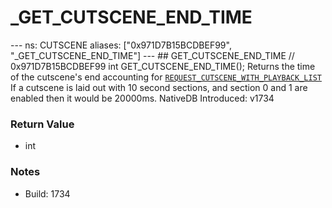# _GET_CUTSCENE_END_TIME

--- ns: CUTSCENE aliases: ["0x971D7B15BCDBEF99", "_GET_CUTSCENE_END_TIME"] --- ## GET_CUTSCENE_END_TIME  // 0x971D7B15BCDBEF99 int GET_CUTSCENE_END_TIME();  Returns the time of the cutscene's end accounting for [`REQUEST_CUTSCENE_WITH_PLAYBACK_LIST`](#_0xC23DE0E91C30B58C)  If a cutscene is laid out with 10 second sections, and section 0 and 1 are enabled then it would be 20000ms.  NativeDB Introduced: v1734

### Return Value
* int

### Notes
* Build: 1734

